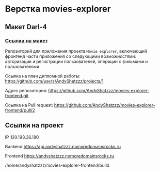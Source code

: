 # Верстка movies-explorer

## Макет Darl-4

### [Ссылка на макет](https://www.figma.com/file/6FMWkB94wE7KTkcCgUXtnC/Дипломный-проект?type=design&node-id=1-11304&mode=design&t=vPemniOnSMrTNneJ-0)

Репозиторий для приложения проекта `Movie explorer`, включающий фронтенд части приложения со следующими возможностями: авторизации и регистрации пользователей, операции с фильмами и пользователями.
  
Ссылка на план дипломной работы: https://github.com/users/AndyShatzzz/projects/1

Адрес репозитория: https://github.com/AndyShatzzz/movies-explorer-frontend.git

Ссылка на Pull request: https://github.com/AndyShatzzz/movies-explorer-frontend/pull/2

## Ссылки на проект

IP 130.193.36.180

Backend https://api.andyshatzzz.nomoredomainsrocks.ru

Frontend https://andyshatzzz.nomoredomainsrocks.ru

/home/andyshatzzz/movies-explorer-frontend/build